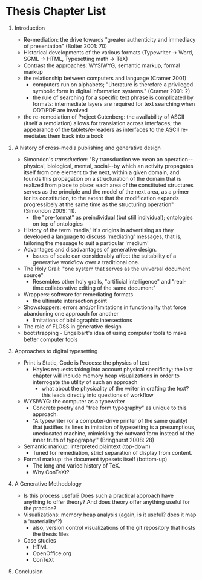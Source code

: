 # Thesis Chapter List #

1. Introduction
	- Re-mediation: the drive towards "greater authenticity and immediacy of presentation" (Bolter 2001: 70)
	- Historical developments of the various formats (Typewriter -> Word, SGML -> HTML, Typesetting math -> TeX)
	- Contrast the approaches: WYSIWYG, semantic markup, formal markup
	- the relationship between computers and language (Cramer 2001)
		- computers run on alphabets; "Literature is therefore a privileged symbolic form in digital information systems." (Cramer 2001: 2)
		- the rule of searching for a specific text phrase is complicated by formats: intermediate layers are required for text searching when ODT/PDF are involved
	- the re-remediation of Project Gutenberg: the availability of ASCII (itself a remdiation) allows for translation across interfaces; the appearance of the tablets/e-readers as interfaces to the ASCII re-mediates them back into a book
	
2. A history of cross-media publishing and generative design
	- Simondon's _transduction_: "By transduction we mean an operation--physical, biological, mental, social--by which an activity propagates itself from one element to the next, within a given domain, and founds this propagation on a structuration of the domain that is realized from place to place: each area of the constituted structures serves as the principle and the model of the next area, as a primer for its constitution, to the extent that the modification expands progressibely at the same time as the structuring operation" (Simondon 2009: 11).
		- the "pre-format" as preindividual (but still individual); ontologies on top of ontologies
	- History of the term 'media,' it's origins in advertising as they developed a language to discuss 'mediating' messages, that is, tailoring the message to suit a particular 'medium'
	- Advantages and disadvantages of generative design.
		- Issues of scale can considerably affect the suitability of a generative workflow over a traditional one.
	- The Holy Grail: "one system that serves as the universal document source"
		- Resembles other holy grails, "artificial intelligence" and "real-time collaborative editing of the same document"
	- Wrappers: software for remediating formats 
		- the ultimate intersection point
	- Showstoppers: errors and/or limitations in functionality that force abandoning one approach for another
		- limitations of bibliographic intersections
	- The role of FLOSS in generative design
	- bootstrapping - Engelbart's idea of using computer tools to make better computer tools
	
3. Approaches to digital typesetting
	- Print is Static, Code is Process: the physics of text
		- Hayles requests taking into account physical specificity; the last chapter will include memory heap visualizations in order to interrogate the utility of such an approach
			- what about the physicality of the writer in crafting the text? this leads directly into questions of workflow
	- WYSIWYG: the computer as a typewriter
		- Concrete poetry and "free form typography" as unique to this approach.
		- "A typewriter (or a computer-drive printer of the same quality) that justifies its lines in imitation of typesetting is a presumptious, uneducated machine, mimicking the outward form instead of the inner truth of typography." (Bringhurst 2008: 28) 
	- Semantic markup: interpreted plaintext (top-down)
		- Tuned for remediation, strict separation of display from content.
	- Formal markup: the document typesets itself (bottom-up)
		- The long and varied history of TeX.
		- Why ConTeXt?

4. A Generative Methodology
	- Is this process useful? Does such a practical approach have anything to offer theory? And does theory offer anything useful for the practice?
	- Visualizations: memory heap analysis (again, is it useful? does it map a 'materiality'?)
		- also, version control visualizations of the git repository that hosts the thesis files
	- Case studies
		- HTML
		- OpenOffice.org
		- ConTeXt

5. Conclusion

